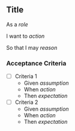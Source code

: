 ## Title

As a _role_

I want to _action_

So that I may _reason_


### Acceptance Criteria

- [ ] Criteria 1
  - Given _assumption_
  - When _action_
  - Then _expectation_
- [ ] Criteria 2
  - Given _assumption_
  - When _action_
  - Then _expectation_
